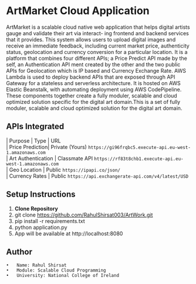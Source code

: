 # ArtMarket Cloud Application

ArtMarket is a scalable cloud native web application
that helps digital artists gauge and validate their art via interact-
ing frontend and backend services that it provides. This system
allows users to upload digital images and receive an immediate
feedback, including current market price, authenticity status,
geolocation and currency conversion for a particular location. It
is a platform that combines four different APIs; a Price Predict
API made by the self, an Authentication API ment created by
the other and the two public APIs for Geolocation which is IP
based and Currency Exchange Rate. AWS Lambda is used to
deploy backend APIs that are exposed through API Gateway for
a stateless and serverless architecture. It is hosted on AWS Elastic
Beanstalk, with automating deployment using AWS CodePipeline.
These components together create a fully moduler, scalable and
cloud optimized solution specific for the digital art domain.This
is a set of fully moduler, scalable and cloud optimized solution
for the digital art domain.

##  APIs Integrated

| Purpose            | Type     | URL                                                                 
|  Price Prediction| Private (Yours)  `https://gi96frqbc5.execute-api.eu-west-1.amazonaws.com`               
| Art Authentication | Classmate API    `https://rf83t8chb1.execute-api.eu-west-1.amazonaws.com`               
|  Geo Location     | Public           `https://ipapi.co/json/`                                              
|  Currency Rates   | Public           `https://api.exchangerate-api.com/v4/latest/USD`


## Setup Instructions

1. **Clone Repository**
2. git clone https://github.com/RahulShirsat003/ArtWork.git
3. pip install -r requirements.txt
4. python application.py   
5. App will be available at http://localhost:8080

## Author
	•	Name: Rahul Shirsat
	•	Module: Scalable Cloud Programming
	•	University: National College of Ireland
 
 
